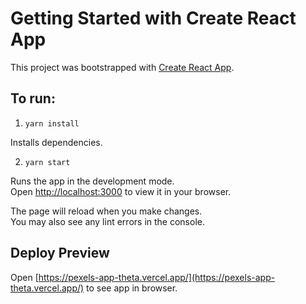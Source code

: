 # Getting Started with Create React App

This project was bootstrapped with [Create React App](https://github.com/facebook/create-react-app).

## To run:

1. `yarn install`

Installs dependencies.

2. `yarn start`

Runs the app in the development mode.\
Open [http://localhost:3000](http://localhost:3000) to view it in your browser.

The page will reload when you make changes.\
You may also see any lint errors in the console.

## Deploy Preview

Open [https://pexels-app-theta.vercel.app/](https://pexels-app-theta.vercel.app/) to see app in browser.
